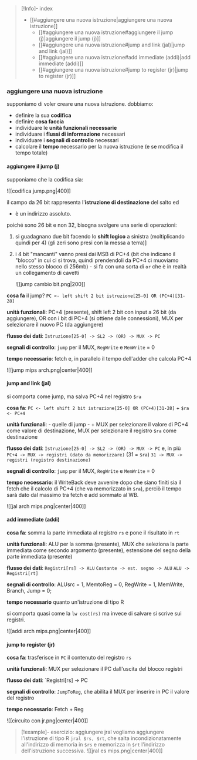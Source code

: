 >[!Info]- index
> - [[#aggiungere una nuova istruzione|aggiungere una nuova istruzione]]
> 	- [[#aggiungere una nuova istruzione#aggiungere il jump (j)|aggiungere il jump (j)]]
> 	- [[#aggiungere una nuova istruzione#jump and link (jal)|jump and link (jal)]]
> 	- [[#aggiungere una nuova istruzione#add immediate (addi)|add immediate (addi)]]
> 	- [[#aggiungere una nuova istruzione#jump to register (jr)|jump to register (jr)]]

### aggiungere una nuova istruzione
supponiamo di voler creare una nuova istruzione.
dobbiamo:
- definire la sua **codifica**
- definire **cosa faccia**
- individuare le **unità funzionali necessarie**
- individuare i **flussi di informazione** necessari
- individuare i **segnali di controllo** necessari
- calcolare il **tempo** necessario per la nuova istruzione (e se modifica il tempo totale)

#### aggiungere il jump (j)
supponiamo che la codifica sia:
 
![[codifica jump.png|400]]

il campo da 26 bit rappresenta l'**istruzione di destinazione** del salto ed
- è un indirizzo assoluto.

poiché sono 26 bit e non 32, bisogna svolgere una serie di operazioni:
1) si guadagnano due bit facendo lo **shift logico** a sinistra (moltiplicando quindi per 4) (gli zeri sono presi con la messa a terra)]
2) i 4 bit "mancanti" vanno presi dai MSB di PC+4 (bit che indicano il "blocco" in cui ci si trova, quindi prendendoli da PC+4 ci muoviamo nello stesso blocco di 256mb) - si fa con una sorta di `or` che è in realtà un collegamento di cavetti
 
	![[jump cambio bit.png|200]]

**cosa fa** il jump?
`PC <- left shift 2 bit istruzione[25-0] OR (PC+4)[31-28]`

**unità funzionali**: PC+4 (presente), shift left 2 bit con input a 26 bit (da aggiungere), OR con i bit di PC+4 (si ottiene dalle connessioni), MUX per selezionare il nuovo PC (da aggiungere)

**flusso dei dati**: `Istruzione[25-0] -> SL2 -> (OR) -> MUX -> PC`

**segnali di controllo**: `jump` per il MUX, `RegWrite` e `MemWrite` = 0

**tempo necessario**: fetch e, in parallelo il tempo dell'adder che calcola PC+4

![[jump mips arch.png|center|400]]

#### jump and link (jal)
si comporta come jump, ma salva PC+4 nel registro `$ra`

**cosa fa**: `PC <- left shift 2 bit istruzione[25-0] OR (PC+4)[31-28]` + `$ra <- PC+4`

**unità funzionali**: - quelle di jump -
\+ MUX per selezionare il valore di PC+4 come valore di destinazione, MUX per selezionare il registro `$ra` come destinazione

**flusso dei dati**: `Istruzione[25-0] -> SL2 -> (OR) -> MUX -> PC`
e, in più
`PC+4 -> MUX -> registri (dato da memorizzare)`
(31 = `$ra`) `31 -> MUX -> registri (registro destinazione)` 

 **segnali di controllo**: `jump` per il MUX, `RegWrite` e `MemWrite` = 0

**tempo necessario**: il WriteBack deve avvenire dopo che siano finiti sia il fetch che il calcolo di PC+4 (che va memorizzato in `$ra`), perciò il tempo sarà dato dal massimo tra fetch e add sommato al WB. 

![[jal arch mips.png|center|400]]

#### add immediate (addi)
**cosa fa**: somma la parte immediata al registro `rs` e pone il risultato in `rt`

**unità funzionali**: ALU per la somma (presente),
MUX che seleziona la parte immediata come secondo argomento (presente),
estensione del segno della parte immediata (presente)

**flusso dei dati**: `Registri[rs] -> ALU`
`Costante -> est. segno -> ALU`
`ALU -> Registri[rt]`

**segnali di controllo**: ALUsrc = 1, MemtoReg = 0, RegWrite = 1, MemWrite, Branch, Jump = 0;

**tempo necessario** quanto un'istruzione di tipo R

si comporta quasi come la `lw cost(rs)` ma invece di salvare si scrive sui registri.

![[addi arch mips.png|center|400]]

#### jump to register (jr)
**cosa fa**: trasferisce in `PC` il contenuto del registro `rs`

**unità funzionali**: MUX per selezionare il PC dall'uscita del blocco registri

**flusso dei dati**: `Registri[rs] -> PC

**segnali di controllo**: `JumpToReg`, che abilita il MUX per inserire in PC il valore del registro

**tempo necessario**: Fetch + Reg

![[circuito con jr.png|center|400]]

>[!example]- esercizio: aggiungere jral
>vogliamo aggiungere l'istruzione di tipo R
>`jral $rs, $rt`, che salta incondizionatamente all'indirizzo di memoria in `$rs` e memorizza in `$rt` l'indirizzo dell'istruzione successiva.
>![[jral es mips.png|center|400]]

